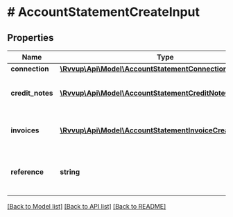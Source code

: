 # # AccountStatementCreateInput

## Properties

Name | Type | Description | Notes
------------ | ------------- | ------------- | -------------
**connection** | [**\Rvvup\Api\Model\AccountStatementConnectionInput**](AccountStatementConnectionInput.md) |  | [optional]
**credit_notes** | [**\Rvvup\Api\Model\AccountStatementCreditNoteCreateInput[]**](AccountStatementCreditNoteCreateInput.md) | The credit notes of the account statement. | [optional]
**invoices** | [**\Rvvup\Api\Model\AccountStatementInvoiceCreateInput[]**](AccountStatementInvoiceCreateInput.md) | The invoices of the account statement. | [optional]
**reference** | **string** | The reference of the account statement. | [optional]

[[Back to Model list]](../../README.md#models) [[Back to API list]](../../README.md#endpoints) [[Back to README]](../../README.md)
